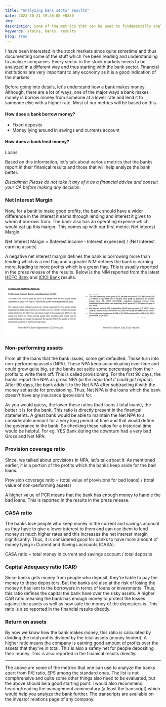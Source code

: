 ```yaml
---
title: "Analyzing bank sector results"
date: 2023-10-21 19:30:00 +0530
img:
description: Some of the metrics that can be used to fundamentally analyze bank sector results
keywords: stocks, banks, results
blog: true
---
```


I have been interested in the stock markets since quite sometime and thus documenting some of the stuff which I've been reading and understanding to analyze companies. Every sector in the stock markets needs to be analyzed in a different way and thus starting with the bank sector. Financial institutions are very important to any economy as it is a good indication of the markets.

Before going into details, let's understand how a bank makes money. Although, there are a lot of ways, one of the major ways a bank makes money is borrow money from someone at a lower rate and lend it to someone else with a higher rate. Most of our metrics will be based on this.

#### How does a bank borrow money?

- Fixed deposits
- Money lying around in savings and currents account

#### How does a bank lend money?

Loans

Based on this information, let's talk about various metrics that the banks report in their finanical results and those that will help analyze the bank better.

_Disclaimer: Please do not take it any of it as a financial advise and consult your CA before making any decision._

### Net Interest Margin

Now, for a bank to make good profits, the bank should have a wider difference in the interest it earns through lending and interest it gives to whom it borrows from. The bank also has an operating expense which would eat up this margin. This comes up with our first metric: Net Interest Margin.

Net Interest Margin = (Interest income - Interest expensed) / (Net Interest earning assets)

A negative net interest margin defines the bank is borrowing more than lending which is a red flag and a greater NIM defines the bank is earning more, leading to more profits which is a green flag. This is usually reported in the press release of the results. Below is the NIM reported from the latest [HDFC Bank](https://www.bseindia.com/xml-data/corpfiling/AttachHis/704d63c1-2f25-4324-84fb-0e4afd81b0c4.pdf) and [ICICI Bank](https://www.bseindia.com/xml-data/corpfiling/AttachHis/62cd490f-29ff-4b95-9da9-957c027255dd.pdf) results.

![Net Interest Margin for HDFC Bank and ICICI Bank](images/nim.png)

### Non-performing assets

From all the loans that the bank issues, some get defaulted. Those turn into non-performing assets (NPA). These NPA keep accumluating over time and could grow quite big, so the banks set aside some percentage from their profits to write them off. This is called provisioning. For the first 90 days, the banks report the NPA as gross NPA (_in the hope that it could get repaid_). After 90 days, the bank adds it to the Net NPA after subtracting it with the money set aside for provisioning. Thus, Net NPA is the loans which the bank doesn't have any insurance (provision) for.

As you would guess, the lower these ratios (bad loans / total loans), the better it is for the bank. This ratio is directly present in the finanical statements. A great bank would be able to maintain the Net NPA to a considerable amount for a very long period of time and that would define the goverance in the bank. So checking these ratios for a historical time would be helpful. For eg. YES Bank during the downturn had a very bad Gross and Net NPA.

### Provision coverage ratio

Since, we talked about provisions in NPA, let's talk about it. As mentioned earlier, it is a portion of the profits which the banks keep aside for the bad loans.

Provision coverage ratio = (total value of provisions for bad loans) / (total value of non-performing assets)

A higher value of PCR means that the bank has enough money to handle the bad loans. This is reported in the results in the press release.

### CASA ratio

The banks love people who keep money in the current and savings account as they have to give a lower interest to them and can use them to lend money at much higher rates and this increases the net interest margin significantly. Thus, it is considered good for banks to have more amount of money lying in Current and Savings accounts (CASA).

CASA ratio = total money in current and savings account / total deposits

### Capital Adequacy ratio (CAR)

Since banks gets money from people who deposit, they're liable to pay the money to these depositors. But the banks are also at the risk of losing the money it has lent to the borrowers in terms of loans or investments. Thus, this ratio defines the capital the bank have over the risky assets. A higher CAR ratio meaning the bank has enough money to protect the losses against the assets as well as how safe the money of the depositors is. This ratio is also reported in the financial results directly.

### Return on assets

By now we know how the bank makes money, this ratio is calculated by dividing the total profits divided by the total assets (money lended). A higher ratio means the company is earning good amount of profits over the assets that they've in total. This is also a safety net for people depositing their money. This is also reported in the finanical results directly.

---

The above are some of the metrics that one can use to analyze the banks apart from P/E ratio, EPS among the standard ones. The list is not comphrensive and quite some other things also need to be evaluated, but the above should be a good starting point. I would also recommend hearing/reading the management commentary (atleast the transcript) which would help you analyze the bank further. The transcripts are available on the investor relations page of any company.
